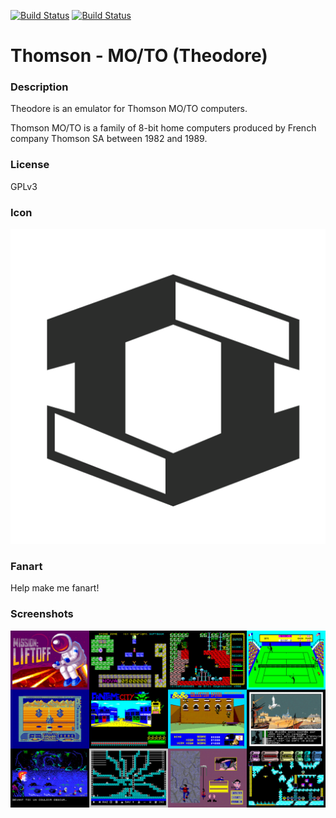 [![Build Status](https://travis-ci.org/kodi-game/game.libretro.theodore.svg?branch=master)](https://travis-ci.org/kodi-game/game.libretro.theodore)
[![Build Status](https://ci.appveyor.com/api/projects/status/github/kodi-game/game.libretro.theodore?svg=true)](https://ci.appveyor.com/project/kodi-game/game-libretro-theodore)

# Thomson - MO/TO (Theodore)

### Description

Theodore is an emulator for Thomson MO/TO computers.

Thomson MO/TO is a family of 8-bit home computers produced by French company Thomson SA between 1982 and 1989.

### License

GPLv3

### Icon

![Icon](game.libretro.theodore/resources/icon.png)

### Fanart

Help make me fanart!

### Screenshots

![Screenshot](game.libretro.theodore/resources/screenshot-01.jpg)
